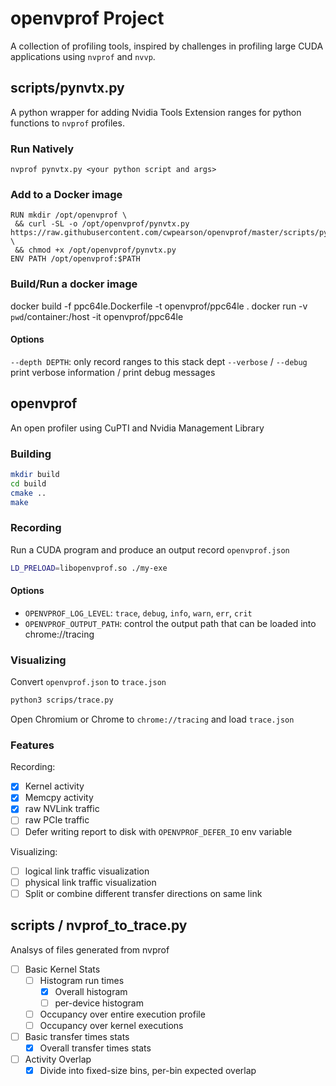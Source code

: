 # openvprof Project

A collection of profiling tools, inspired by challenges in profiling large CUDA applications using `nvprof` and `nvvp`.

## scripts/pynvtx.py

A python wrapper for adding Nvidia Tools Extension ranges for python functions to `nvprof` profiles.

### Run Natively

`nvprof pynvtx.py <your python script and args>`

### Add to a Docker image

```docker
RUN mkdir /opt/openvprof \
 && curl -SL -o /opt/openvprof/pynvtx.py https://raw.githubusercontent.com/cwpearson/openvprof/master/scripts/pynvtx.py \
 && chmod +x /opt/openvprof/pynvtx.py
ENV PATH /opt/openvprof:$PATH
```

### Build/Run a docker image

docker build -f ppc64le.Dockerfile -t openvprof/ppc64le .
docker run -v `pwd`/container:/host -it openvprof/ppc64le

#### Options

`--depth DEPTH`: only record ranges to this stack dept
`--verbose` / `--debug` print verbose information / print debug messages

## openvprof

An open profiler using CuPTI and Nvidia Management Library

### Building

```bash
mkdir build
cd build
cmake ..
make
```

### Recording

Run a CUDA program and produce an output record `openvprof.json`

```bash
LD_PRELOAD=libopenvprof.so ./my-exe
```

#### Options

* `OPENVPROF_LOG_LEVEL`: `trace`, `debug`, `info`, `warn`, `err`, `crit`
* `OPENVPROF_OUTPUT_PATH`: control the output path that can be loaded into chrome://tracing

### Visualizing

Convert `openvprof.json` to `trace.json`

```bash
python3 scrips/trace.py
```

Open Chromium or Chrome to `chrome://tracing` and load `trace.json`


### Features

Recording:

- [x] Kernel activity
- [x] Memcpy activity
- [x] raw NVLink traffic
- [ ] raw PCIe traffic
- [ ] Defer writing report to disk with `OPENVPROF_DEFER_IO` env variable

Visualizing:
- [ ] logical link traffic visualization
- [ ] physical link traffic visualization
- [ ] Split or combine different transfer directions on same link

## scripts / nvprof_to_trace.py

Analsys of files generated from nvprof

- [ ] Basic Kernel Stats
  - [ ] Histogram run times
    - [x] Overall histogram
    - [ ] per-device histogram
  - [ ] Occupancy over entire execution profile
  - [ ] Occupancy over kernel executions
- [ ] Basic transfer times stats
  - [x] Overall transfer times stats
- [ ] Activity Overlap
  - [x] Divide into fixed-size bins, per-bin expected overlap
